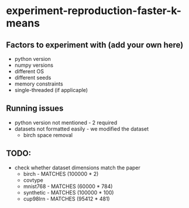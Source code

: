 # experiment-reproduction-faster-k-means

## Factors to experiment with (add your own here)
* python version
* numpy versions
* different OS
* different seeds
* memory constraints
* single-threaded (if applicaple)


## Running issues
- python version not mentioned - 2 required
- datasets not formatted easily - we modified the dataset
	- birch space removal


## TODO:
- check whether dataset dimensions match the paper
	- birch - MATCHES (100000 * 2)
	- covtype
	- mnist768 - MATCHES (60000 * 784)
	- synthetic - MATCHES (100000 * 100)
    - cup98lrn - MATCHES (95412 * 481)
